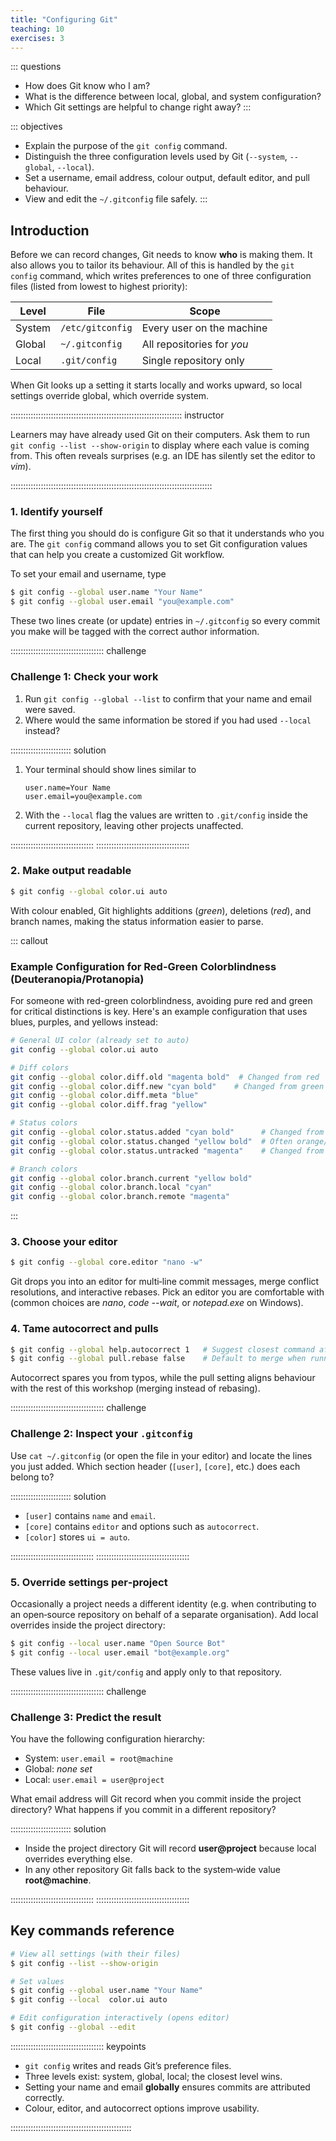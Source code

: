 ```yaml
---
title: "Configuring Git"
teaching: 10
exercises: 3
---
```


::: questions
- How does Git know who I am?
- What is the difference between local, global, and system configuration?
- Which Git settings are helpful to change right away?
:::

::: objectives
- Explain the purpose of the `git config` command.
- Distinguish the three configuration levels used by Git (`--system`, `--global`, `--local`).
- Set a username, email address, colour output, default editor, and pull behaviour.
- View and edit the `~/.gitconfig` file safely.
:::

## Introduction

Before we can record changes, Git needs to know **who** is making them.  It also allows you to tailor its behaviour.  All of this is handled by the `git config` command, which writes preferences to one of three configuration files (listed from lowest to highest priority):

| Level | File | Scope |
|-------|------|-------|
| System | `/etc/gitconfig` | Every user on the machine |
| Global | `~/.gitconfig` | All repositories for *you* |
| Local | `.git/config` | Single repository only |

When Git looks up a setting it starts locally and works upward, so local settings override global, which override system.

:::::::::::::::::::::::::::::::::::::::::::::::::::::::::::::::::::: instructor

Learners may have already used Git on their computers.  Ask them to run `git config --list --show-origin` to display where each value is coming from.  This often reveals surprises (e.g. an IDE has silently set the editor to *vim*).

::::::::::::::::::::::::::::::::::::::::::::::::::::::::::::::::::::::::::::::::

### 1. Identify yourself

The first thing you should do is configure Git so that it understands who you are. The `git config` command allows you to set Git configuration values that can help you create a customized Git workflow. 

To set your email and username, type 

```bash
$ git config --global user.name "Your Name"
$ git config --global user.email "you@example.com"
```


These two lines create (or update) entries in `~/.gitconfig` so every commit you make will be tagged with the correct author information.

::::::::::::::::::::::::::::::::::::: challenge 

### Challenge 1: Check your work

1. Run `git config --global --list` to confirm that your name and email were saved.
2. Where would the same information be stored if you had used `--local` instead?

:::::::::::::::::::::::: solution 

1. Your terminal should show lines similar to

   ```text
   user.name=Your Name
   user.email=you@example.com
   ```

2. With the `--local` flag the values are written to `.git/config` inside the current repository, leaving other projects unaffected.

:::::::::::::::::::::::::::::::::
::::::::::::::::::::::::::::::::::::: 

### 2. Make output readable

```bash
$ git config --global color.ui auto
```

With colour enabled, Git highlights additions (*green*), deletions (*red*), and branch names, making the status information easier to parse.

::: callout

### Example Configuration for Red-Green Colorblindness (Deuteranopia/Protanopia)

For someone with red-green colorblindness, avoiding pure red and green for critical distinctions is key. Here's an example configuration that uses blues, purples, and yellows instead:

```bash
# General UI color (already set to auto)
git config --global color.ui auto

# Diff colors
git config --global color.diff.old "magenta bold"  # Changed from red
git config --global color.diff.new "cyan bold"    # Changed from green
git config --global color.diff.meta "blue"
git config --global color.diff.frag "yellow"

# Status colors
git config --global color.status.added "cyan bold"      # Changed from green
git config --global color.status.changed "yellow bold"  # Often orange/yellow by default, keep it distinct
git config --global color.status.untracked "magenta"    # Changed from red

# Branch colors
git config --global color.branch.current "yellow bold"
git config --global color.branch.local "cyan"
git config --global color.branch.remote "magenta"
```

:::

### 3. Choose your editor

```bash
$ git config --global core.editor "nano -w"
```

Git drops you into an editor for multi‑line commit messages, merge conflict resolutions, and interactive rebases.  Pick an editor you are comfortable with (common choices are *nano*, *code --wait*, or *notepad.exe* on Windows).

### 4. Tame autocorrect and pulls

```bash
$ git config --global help.autocorrect 1   # Suggest closest command after 1/10 second
$ git config --global pull.rebase false    # Default to merge when running `git pull`
```

Autocorrect spares you from typos, while the pull setting aligns behaviour with the rest of this workshop (merging instead of rebasing).

::::::::::::::::::::::::::::::::::::: challenge 

### Challenge 2: Inspect your `.gitconfig`

Use `cat ~/.gitconfig` (or open the file in your editor) and locate the lines you just added.  Which section header (`[user]`, `[core]`, etc.) does each belong to?

:::::::::::::::::::::::: solution 

- `[user]` contains `name` and `email`.
- `[core]` contains `editor` and options such as `autocorrect`.
- `[color]` stores `ui = auto`.

:::::::::::::::::::::::::::::::::
::::::::::::::::::::::::::::::::::::: 

### 5. Override settings per‑project

Occasionally a project needs a different identity (e.g. when contributing to an open‑source repository on behalf of a separate organisation).  Add local overrides inside the project directory:

```bash
$ git config --local user.name "Open Source Bot"
$ git config --local user.email "bot@example.org"
```

These values live in `.git/config` and apply only to that repository.

::::::::::::::::::::::::::::::::::::: challenge 

### Challenge 3: Predict the result

You have the following configuration hierarchy:

- System: `user.email = root@machine`
- Global: *none set*
- Local: `user.email = user@project`

What email address will Git record when you commit inside the project directory?  What happens if you commit in a different repository?

:::::::::::::::::::::::: solution 

- Inside the project directory Git will record **user@project** because local overrides everything else.
- In any other repository Git falls back to the system‑wide value **root@machine**.

:::::::::::::::::::::::::::::::::
::::::::::::::::::::::::::::::::::::: 

## Key commands reference

```bash
# View all settings (with their files)
$ git config --list --show-origin

# Set values
$ git config --global user.name "Your Name"
$ git config --local  color.ui auto

# Edit configuration interactively (opens editor)
$ git config --global --edit
```

::::::::::::::::::::::::::::::::::::: keypoints 

- `git config` writes and reads Git’s preference files.
- Three levels exist: system, global, local; the closest level wins.
- Setting your name and email **globally** ensures commits are attributed correctly.
- Colour, editor, and autocorrect options improve usability.

::::::::::::::::::::::::::::::::::::::::::::::::
